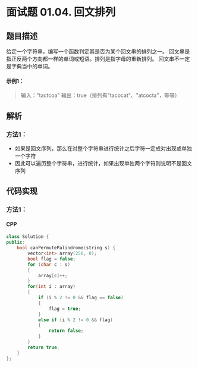 # 面试题 01.04. 回文排列


## 题目描述
给定一个字符串，编写一个函数判定其是否为某个回文串的排列之一。
回文串是指正反两个方向都一样的单词或短语。排列是指字母的重新排列。
回文串不一定是字典当中的单词。


#### 示例1：
> 输入："tactcoa"
> 输出：true（排列有"tacocat"、"atcocta"，等等）


## 解析
### 方法1：
- 如果是回文序列，那么在对整个字符串进行统计之后字符一定成对出现或单独一个字符
- 因此可以遍历整个字符串，进行统计，如果出现单独两个字符则说明不是回文序列


## 代码实现
### 方法1：
#### CPP
```C++
class Solution {
public:
    bool canPermutePalindrome(string s) {
        vector<int> array(256, 0);
        bool flag = false;
        for (char c : s)
        {
            array[c]++;
        }
        for(int i : array)
        {
            if (i % 2 != 0 && flag == false)
            {
                flag = true;
            }
            else if (i % 2 != 0 && flag)
            {
                return false;
            }
        }
        return true;
    }
};
```